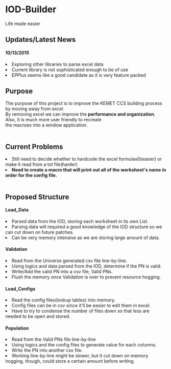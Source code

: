 # IOD-Builder
Life made easier

<h2>Updates/Latest News</h2>
<h4>10/13/2015</h4>
<ui>
<li>Exploring other libraries to parse excel data</li>
<li>Current library is not sophisticated enough to be of use</li>
<li>EPPlus seems like a good candidate as it is very feature packed</li>
</ui>

<h2>Purpose</h2>
The purpose of this project is to improve the KEMET CCS building process by moving away from excel.<br/>
By removing excel we can improve the <b>performance and organization</b>. Also, it is much more user friendly to recreate <br/>
the macroes into a window application.<br/>
<br/>
<h2>Current Problems</h2>
<ui>
<li>Still need to decide whether to hardcode the excel formulas0(easier) or make it read from a txt file(harder)</li>
<li><b>Need to create a macro that will print out all of the worksheet's name in order for the config file.</b></li>
</ui>
<br/>
<h2>Proposed Structure</h2>

<h4>Load_Data</h4>
<li>Parsed data from the IOD, storing each worksheet in its own List.</li>
<li>Parsing data will required a good knowledge of the IOD structure so we can cut down on future patches.</li>
<li>Can be very memory intensive as we are storing large amount of data.</li>

<h4>Validation</h4>
<li>Read from the Universe generated csv file line-by-line.</li>
<li>Using logics and data parsed from the IOD, determine if the PN is valid.</li>
<li>Write/Add the valid PN into a csv file, Valid PNs.</li>
<li>Flush the memory once Validation is over to prevent resource hogging.</li>

<h4>Load_Configs</h4>
<li>Read the config files(lookup tables) into memory.</li>
<li>Config files can be in csv since it'll be easier to edit them in excel.</li>
<li>Have to try to condense the number of files down so that less are needed to be open and stored.</li>

<h4>Population</h4>
<li>Read from the Valid PNs file line-by-line</li>
<li>Using logics and the config files to generate value for each columns.</li>
<li>Write the PN into another csv file.</li>
<li>Working line-by-line might be slower, but it cut down on memory hogging, though, could store a certain amount before writing.</li>
